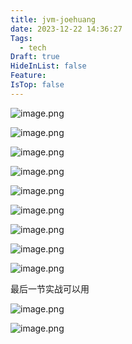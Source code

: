 ```yaml
---
title: jvm-joehuang
date: 2023-12-22 14:36:27
Tags:
  - tech
Draft: true
HideInList: false
Feature: 
IsTop: false
---
```

![image.png](https://bestkxt.oss-cn-guangzhou.aliyuncs.com/img/202312221436675.png)

![image.png](https://bestkxt.oss-cn-guangzhou.aliyuncs.com/img/202312221436666.png)


![image.png](https://bestkxt.oss-cn-guangzhou.aliyuncs.com/img/202312221437781.png)

![image.png](https://bestkxt.oss-cn-guangzhou.aliyuncs.com/img/202312221437842.png)


![image.png](https://bestkxt.oss-cn-guangzhou.aliyuncs.com/img/202312221438964.png)


![image.png](https://bestkxt.oss-cn-guangzhou.aliyuncs.com/img/202312221438235.png)


![image.png](https://bestkxt.oss-cn-guangzhou.aliyuncs.com/img/202312221439236.png)


![image.png](https://bestkxt.oss-cn-guangzhou.aliyuncs.com/img/202312221439851.png)



![image.png](https://bestkxt.oss-cn-guangzhou.aliyuncs.com/img/202312221440185.png)

最后一节实战可以用

![image.png](https://bestkxt.oss-cn-guangzhou.aliyuncs.com/img/202312221440926.png)

<!--more-->

![image.png](https://bestkxt.oss-cn-guangzhou.aliyuncs.com/img/202312221441263.png)
